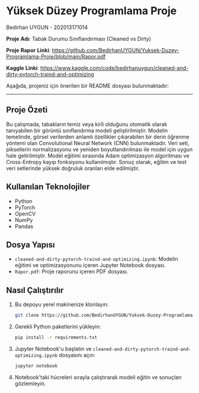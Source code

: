 # Yüksek Düzey Programlama Proje 

Bedirhan UYGUN - 202013171014

**Proje** **Adı**: Tabak Durumu Sınıflandırması (Cleaned vs Dirty)

**Proje** **Rapor** **Linki**: https://github.com/BedirhanUYGUN/Yuksek-Duzey-Programlama-Proje/blob/main/Rapor.pdf

**Kaggle** **Linki**: https://www.kaggle.com/code/bedirhanuygun/cleaned-and-dirty-pytorch-traind-and-optimizing 



Aşağıda, projeniz için önerilen bir README dosyası bulunmaktadır:

---

## Proje Özeti

Bu çalışmada, tabakların temiz veya kirli olduğunu otomatik olarak tanıyabilen bir görüntü sınıflandırma modeli geliştirilmiştir. Modelin temelinde, görsel verilerden anlamlı özellikler çıkarabilen bir derin öğrenme yöntemi olan Convolutional Neural Network (CNN) bulunmaktadır. Veri seti, piksellerin normalizasyonu ve yeniden boyutlandırılması ile model için uygun hale getirilmiştir. Model eğitimi sırasında Adam optimizasyon algoritması ve Cross-Entropy kayıp fonksiyonu kullanılmıştır. Sonuç olarak, eğitim ve test veri setlerinde yüksek doğruluk oranları elde edilmiştir.

## Kullanılan Teknolojiler

- Python
- PyTorch
- OpenCV
- NumPy
- Pandas

## Dosya Yapısı

- `cleaned-and-dirty-pytorch-traind-and-optimizing.ipynb`: Modelin eğitimi ve optimizasyonunu içeren Jupyter Notebook dosyası.
- `Rapor.pdf`: Proje raporunu içeren PDF dosyası.

## Nasıl Çalıştırılır

1. Bu depoyu yerel makinenize klonlayın:

   ```bash
   git clone https://github.com/BedirhanUYGUN/Yuksek-Duzey-Programlama-Proje.git
   ```

2. Gerekli Python paketlerini yükleyin:

   ```bash
   pip install -r requirements.txt
   ```

3. Jupyter Notebook'u başlatın ve `cleaned-and-dirty-pytorch-traind-and-optimizing.ipynb` dosyasını açın:

   ```bash
   jupyter notebook
   ```

4. Notebook'taki hücreleri sırayla çalıştırarak modeli eğitin ve sonuçları gözlemleyin.

